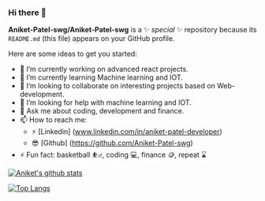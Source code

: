### Hi there 👋


**Aniket-Patel-swg/Aniket-Patel-swg** is a ✨ _special_ ✨ repository because its `README.md` (this file) appears on your GitHub profile.

Here are some ideas to get you started:

- 🔭 I’m currently working on advanced react projects.
- 🌱 I’m currently learning Machine learning and IOT.
- 👯 I’m looking to collaborate on interesting projects based on Web-development.
- 🤔 I’m looking for help with machine learning and IOT.
- 💬 Ask me about coding, development and finance.
- 📫 How to reach me: 
  - :zap: [Linkedin] (www.linkedin.com/in/aniket-patel-developer)
  - :sunglasses: [Github] (https://github.com/Aniket-Patel-swg)
- ⚡ Fun fact: basketball :basketball_man:, coding :computer:, finance :coin:, repeat :hourglass:


[![Aniket's github stats](https://github-readme-stats.vercel.app/api?username=Aniket-Patel-swg&count_private=true&show_icons=true&theme=radical&hide_rank=false)](https://github.com/Aniket-Patel-swg/github-readme-stats)


[![Top Langs](https://github-readme-stats.vercel.app/api/top-langs/?username=Aniket-Patel-swg)](https://github.com/Aniket-Patel-swg/github-readme-stats)
